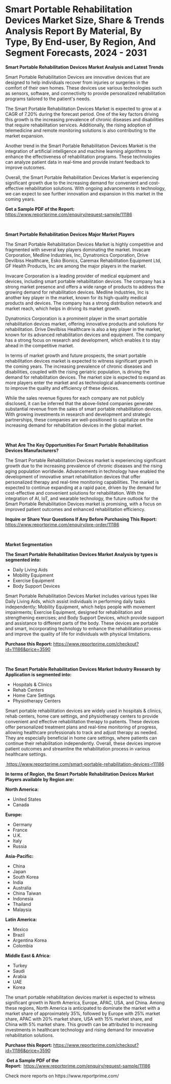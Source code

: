 <p><h1>Smart Portable Rehabilitation Devices Market Size, Share & Trends Analysis Report By Material, By Type, By End-user, By Region, And Segment Forecasts, 2024 - 2031</h1></p><p><strong>Smart Portable Rehabilitation Devices Market Analysis and Latest Trends</strong></p>
<p><p>Smart Portable Rehabilitation Devices are innovative devices that are designed to help individuals recover from injuries or surgeries in the comfort of their own homes. These devices use various technologies such as sensors, software, and connectivity to provide personalized rehabilitation programs tailored to the patient's needs.</p><p>The Smart Portable Rehabilitation Devices Market is expected to grow at a CAGR of 7.20% during the forecast period. One of the key factors driving this growth is the increasing prevalence of chronic diseases and disabilities that require rehabilitation services. Additionally, the rising adoption of telemedicine and remote monitoring solutions is also contributing to the market expansion.</p><p>Another trend in the Smart Portable Rehabilitation Devices Market is the integration of artificial intelligence and machine learning algorithms to enhance the effectiveness of rehabilitation programs. These technologies can analyze patient data in real-time and provide instant feedback to improve outcomes.</p><p>Overall, the Smart Portable Rehabilitation Devices Market is experiencing significant growth due to the increasing demand for convenient and cost-effective rehabilitation solutions. With ongoing advancements in technology, we can expect to see further innovation and expansion in this market in the coming years.</p></p>
<p><strong>Get a Sample PDF of the Report:&nbsp;</strong> <a href="https://www.reportprime.com/enquiry/request-sample/11186">https://www.reportprime.com/enquiry/request-sample/11186</a></p>
<p>&nbsp;</p>
<p><strong>Smart Portable Rehabilitation Devices Major Market Players</strong></p>
<p><p>The Smart Portable Rehabilitation Devices Market is highly competitive and fragmented with several key players dominating the market. Invacare Corporation, Medline Industries, Inc, Dynatronics Corporation, Drive Devilbiss Healthcare, Esko Bionics, Caremax Rehabilitation Equipment Ltd, GF Health Products, Inc are among the major players in the market.</p><p>Invacare Corporation is a leading provider of medical equipment and devices, including smart portable rehabilitation devices. The company has a strong market presence and offers a wide range of products to address the growing demand for rehabilitation devices. Medline Industries, Inc is another key player in the market, known for its high-quality medical products and devices. The company has a strong distribution network and market reach, which helps in driving its market growth.</p><p>Dynatronics Corporation is a prominent player in the smart portable rehabilitation devices market, offering innovative products and solutions for rehabilitation. Drive Devilbiss Healthcare is also a key player in the market, known for its advanced rehabilitation devices and equipment. The company has a strong focus on research and development, which enables it to stay ahead in the competitive market.</p><p>In terms of market growth and future prospects, the smart portable rehabilitation devices market is expected to witness significant growth in the coming years. The increasing prevalence of chronic diseases and disabilities, coupled with the rising geriatric population, is driving the demand for rehabilitation devices. The market size is expected to expand as more players enter the market and as technological advancements continue to improve the quality and efficiency of these devices.</p><p>While the sales revenue figures for each company are not publicly disclosed, it can be inferred that the above-listed companies generate substantial revenue from the sales of smart portable rehabilitation devices. With growing investments in research and development and strategic partnerships, these companies are well-positioned to capitalize on the increasing demand for rehabilitation devices in the global market.</p></p>
<p>&nbsp;</p>
<p><strong>What Are The Key Opportunities For Smart Portable Rehabilitation Devices Manufacturers?</strong></p>
<p><p>The Smart Portable Rehabilitation Devices market is experiencing significant growth due to the increasing prevalence of chronic diseases and the rising aging population worldwide. Advancements in technology have enabled the development of innovative smart rehabilitation devices that offer personalized therapy and real-time monitoring capabilities. The market is expected to continue expanding at a rapid pace, driven by the demand for cost-effective and convenient solutions for rehabilitation. With the integration of AI, IoT, and wearable technology, the future outlook for the Smart Portable Rehabilitation Devices market is promising, with a focus on improved patient outcomes and enhanced rehabilitation efficiency.</p></p>
<p><strong>Inquire or Share Your Questions If Any Before Purchasing This Report:</strong> <a href="https://www.reportprime.com/enquiry/pre-order/11186">https://www.reportprime.com/enquiry/pre-order/11186</a></p>
<p>&nbsp;</p>
<p><strong>Market Segmentation</strong></p>
<p><strong>The Smart Portable Rehabilitation Devices Market Analysis by types is segmented into:</strong></p>
<p><ul><li>Daily Living Aids</li><li>Mobility Equipment</li><li>Exercise Equipment</li><li>Body Support Devices</li></ul></p>
<p><p>Smart Portable Rehabilitation Devices Market includes various types like Daily Living Aids, which assist individuals in performing daily tasks independently; Mobility Equipment, which helps people with movement impairments; Exercise Equipment, designed for rehabilitation and strengthening exercises; and Body Support Devices, which provide support and assistance to different parts of the body. These devices are portable and smart, incorporating technology to enhance the rehabilitation process and improve the quality of life for individuals with physical limitations.</p></p>
<p><strong>Purchase this Report:&nbsp;</strong><a href="https://www.reportprime.com/checkout?id=11186&price=3590">https://www.reportprime.com/checkout?id=11186&price=3590</a></p>
<p>&nbsp;</p>
<p><strong>The Smart Portable Rehabilitation Devices Market Industry Research by Application is segmented into:</strong></p>
<p><ul><li>Hospitals & Clinics</li><li>Rehab Centers</li><li>Home Care Settings</li><li>Physiotherapy Centers</li></ul></p>
<p><p>Smart portable rehabilitation devices are widely used in hospitals & clinics, rehab centers, home care settings, and physiotherapy centers to provide convenient and effective rehabilitation therapy to patients. These devices offer personalized treatment plans and real-time monitoring of progress, allowing healthcare professionals to track and adjust therapy as needed. They are especially beneficial in home care settings, where patients can continue their rehabilitation independently. Overall, these devices improve patient outcomes and streamline the rehabilitation process in various healthcare settings.</p></p>
<p><a href="https://www.reportprime.com/smart-portable-rehabilitation-devices-r11186">&nbsp;https://www.reportprime.com/smart-portable-rehabilitation-devices-r11186</a></p>
<p><strong>In terms of Region, the Smart Portable Rehabilitation Devices Market Players available by Region are:</strong></p>
<p>
    <p> <strong> North America: </strong>
        <ul>
            <li>United States</li>
            <li>Canada</li>
        </ul>
        </p> 
    <p> <strong> Europe: </strong>
        <ul>
            <li>Germany</li>
            <li>France</li>
            <li>U.K.</li>
            <li>Italy</li>
            <li>Russia</li>
        </ul>
        </p> 
    <p> <strong> Asia-Pacific: </strong>
        <ul>
            <li>China</li>
            <li>Japan</li>
            <li>South Korea</li>
            <li>India</li>
            <li>Australia</li>
            <li>China Taiwan</li>
            <li>Indonesia</li>
            <li>Thailand</li>
            <li>Malaysia</li>
        </ul>
        </p> 
    <p> <strong> Latin America: </strong>
        <ul>
            <li>Mexico</li>
            <li>Brazil</li>
            <li>Argentina Korea</li>
            <li>Colombia</li>
        </ul>
        </p> 
    <p> <strong> Middle East & Africa: </strong>
        <ul>
            <li>Turkey</li>
            <li>Saudi</li>
            <li>Arabia</li>
            <li>UAE</li>
            <li>Korea</li>
        </ul>
    </p>
    </p>
<p><p>The smart portable rehabilitation devices market is expected to witness significant growth in North America, Europe, APAC, USA, and China. Among these regions, North America is anticipated to dominate the market with a market share of approximately 35%, followed by Europe with 25% market share, APAC with 20% market share, USA with 15% market share, and China with 5% market share. This growth can be attributed to increasing investments in healthcare technology and rising demand for innovative rehabilitation solutions.</p></p>
<p><strong>Purchase this Report: </strong><a href="https://www.reportprime.com/checkout?id=11186&price=3590">https://www.reportprime.com/checkout?id=11186&price=3590</a></p>
<p>&nbsp;<strong>Get a Sample PDF of the Report:&nbsp;&nbsp;</strong><a href="https://www.reportprime.com/enquiry/request-sample/11186">https://www.reportprime.com/enquiry/request-sample/11186</a></p>
<p><strong></strong></p>
<p>Check more reports on https://www.reportprime.com/</p>